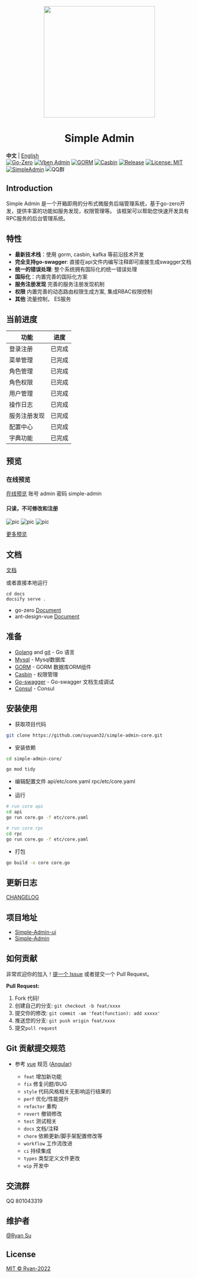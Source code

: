 <div align="center">
<img src="https://s1.imagehub.cc/images/2022/08/12/logo_512.png" width="300px" height="300px"/>
<h1>Simple Admin</h1>
</div>

**中文** | [English](./README.En.md) \
[![Go-Zero](https://img.shields.io/badge/Go--Zero-v1.4.1-brightgreen.svg)](https://go-zero.dev/)
[![Vben Admin](https://img.shields.io/badge/Vben%20Admin-v2.8.0-yellow.svg)](https://vvbin.cn/doc-next/)
[![GORM](https://img.shields.io/badge/GORM-v1.23.8-blue.svg)](https://gorm.io/)
[![Casbin](https://img.shields.io/badge/Casbin-v2.52.1-orange.svg)](https://github.com/casbin/casbin)
[![Release](https://img.shields.io/badge/Release-v0.0.6-green.svg)](https://github.com/suyuan32/simple-admin-core/releases)
[![License: MIT](https://img.shields.io/badge/License-MIT-yellow.svg)](https://opensource.org/licenses/MIT)
[![SimpleAdmin](https://dcbadge.vercel.app/api/server/NDED5p2hJk)](https://discord.gg/NDED5p2hJk)
![QQ群](https://img.shields.io/badge/QQ%E7%BE%A4-801043319-blue)

## Introduction

Simple Admin 是一个开箱即用的分布式微服务后端管理系统，基于go-zero开发，提供丰富的功能如服务发现，权限管理等。
该框架可以帮助您快速开发具有RPC服务的后台管理系统。

## 特性

- **最新技术栈**：使用 gorm, casbin, kafka 等前沿技术开发
- **完全支持go-swagger**: 直接在api文件内编写注释即可直接生成swagger文档
- **统一的错误处理**: 整个系统拥有国际化的统一错误处理
- **国际化**：内置完善的国际化方案
- **服务注册发现** 完善的服务注册发现机制
- **权限** 内置完善的动态路由权限生成方案, 集成RBAC权限控制
- **其他** 流量控制， ES服务

## 当前进度

| 功能   | 进度  |
|------|-----|
| 登录注册 | 已完成 |
| 菜单管理 | 已完成 |
| 角色管理 | 已完成 |
| 角色权限 | 已完成 |
| 用户管理 | 已完成 |
| 操作日志 | 已完成 |
| 服务注册发现 | 已完成 |
| 配置中心 | 已完成 |
| 字典功能 | 已完成 |


## 预览

### 在线预览
[在线预览](http://101.132.124.135/#/dashboard)
账号 admin
密码 simple-admin
#### 只读，不可修改和注册

![pic](https://s1.imagehub.cc/images/2022/09/15/-2022-09-05-21-49-00.png)
![pic](https://s1.imagehub.cc/images/2022/09/15/register_zh_cn.png)
![pic](https://s1.imagehub.cc/images/2022/09/15/add_example_api_authority.png)

[更多预览](https://suyuan32.github.io/simple-admin-core/#/simple-admin/zh-cn/docs/screenshot)


## 文档

[文档](https://suyuan32.github.io/simple-admin-core/)

或者直接本地运行
```shell
cd docs
docsify serve .
```

- go-zero
  [Document](https://go-zero.dev/)
- ant-design-vue [Document](https://antdv.com/components/overview)

## 准备

- [Golang](http://go.dev/) and [git](https://git-scm.com/) - Go 语言
- [Mysql](https://www.mysql.com/) - Mysql数据库
- [GORM](https://gorm.io/) - GORM 数据库ORM组件
- [Casbin](https://casbin.org/) - 权限管理
- [Go-swagger](https://goswagger.io/) - Go-swagger 文档生成调试
- [Consul](https://www.consul.io/docs) - Consul

## 安装使用

- 获取项目代码

```bash
git clone https://github.com/suyuan32/simple-admin-core.git
```

- 安装依赖

```bash
cd simple-admin-core/

go mod tidy
```
- 编辑配置文件 api/etc/core.yaml  rpc/etc/core.yaml
- 
- 运行

```bash
# run core api
cd api 
go run core.go -f etc/core.yaml

# run core rpc
cd rpc
go run core.go -f etc/core.yaml
```

- 打包


```bash
go build -o core core.go
```


## 更新日志

[CHANGELOG](./CHANGELOG.md)

## 项目地址

- [Simple-Admin-ui](https://github.com/suyuan32/Simple-Admin-ui)
- [Simple-Admin](https://github.com/suyuan32/Simple-Admin)

## 如何贡献

非常欢迎你的加入！[提一个 Issue](https://github.com/suyuan32/Simple-Admin/issues/new/choose) 或者提交一个 Pull Request。

**Pull Request:**

1. Fork 代码!
2. 创建自己的分支: `git checkout -b feat/xxxx`
3. 提交你的修改: `git commit -am 'feat(function): add xxxxx'`
4. 推送您的分支: `git push origin feat/xxxx`
5. 提交`pull request`

## Git 贡献提交规范

- 参考 [vue](https://github.com/vuejs/vue/blob/dev/.github/COMMIT_CONVENTION.md) 规范 ([Angular](https://github.com/conventional-changelog/conventional-changelog/tree/master/packages/conventional-changelog-angular))

    - `feat` 增加新功能
    - `fix` 修复问题/BUG
    - `style` 代码风格相关无影响运行结果的
    - `perf` 优化/性能提升
    - `refactor` 重构
    - `revert` 撤销修改
    - `test` 测试相关
    - `docs` 文档/注释
    - `chore` 依赖更新/脚手架配置修改等
    - `workflow` 工作流改进
    - `ci` 持续集成
    - `types` 类型定义文件更改
    - `wip` 开发中

## 交流群
QQ 801043319
## 维护者

[@Ryan Su](https://github.com/suyuan32)

## License

[MIT © Ryan-2022](./LICENSE)
